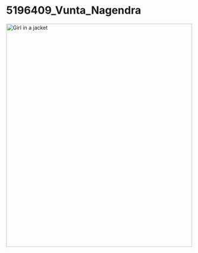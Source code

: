 # 5196409_Vunta_Nagendra
<img src="C:\Users\DELL\Desktop\5196409_Vunta_Nagendra\Git\Courese_Complection_Certificate" alt="Girl in a jacket" width="500" height="600">